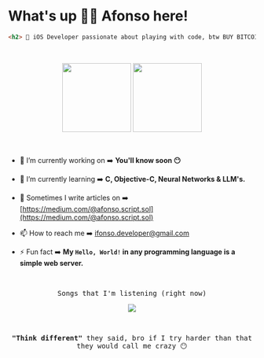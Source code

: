# What's up ✌🏻 Afonso here!

```html
<h2>  iOS Developer passionate about playing with code, btw BUY BITCOIN! 🤠 </h2>
```

&nbsp;

<div align="center">
    <img height="140em" src="https://github-readme-stats.vercel.app/api?username=ifonso&show_icons=true&hide_title=false&hide=issues,contribs&rank_icon=github&theme=apprentice" />
    <img height="140em" src="https://github-readme-stats.vercel.app/api/top-langs/?username=ifonso&layout=compact&hide_progress=true&theme=apprentice" />
<div>

&nbsp;

<div align="left">

- 🔭 I’m currently working on ➡️ **You'll know soon 😶**

- 🌱 I’m currently learning ➡️ **C, Objective-C, Neural Networks & LLM's.**

- 📝 Sometimes I write articles on ➡️ [https://medium.com/@afonso.script.sol](https://medium.com/@afonso.script.sol)

- 📫 How to reach me ➡️ ifonso.developer@gmail.com

- ⚡ Fun fact ➡️ **My `Hello, World!` in any programming language is a simple web server.**
<div/>

&nbsp;

<p align="center">
  <samp>Songs that I'm listening (right now)</samp>
</p>

<div align="center">
  <img src="https://my-github-components.vercel.app/spotify"/>
</div>


&nbsp;

<p align="center">
  <samp><b>"Think different"</b> they said, bro if I try harder than that they would call me crazy 😶</samp>
</p>
